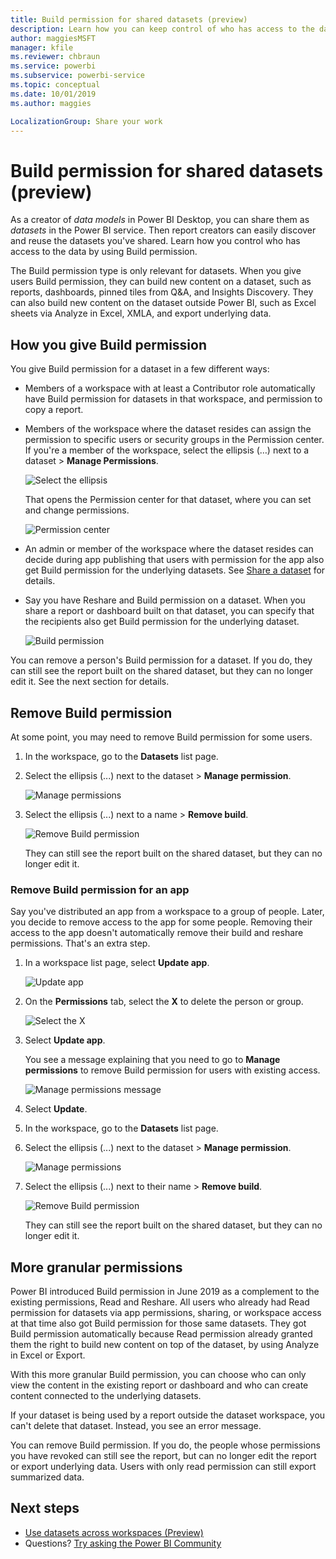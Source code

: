 ```yaml
---
title: Build permission for shared datasets (preview)
description: Learn how you can keep control of who has access to the data by using Build permission.
author: maggiesMSFT
manager: kfile
ms.reviewer: chbraun
ms.service: powerbi
ms.subservice: powerbi-service
ms.topic: conceptual
ms.date: 10/01/2019
ms.author: maggies

LocalizationGroup: Share your work
---
```

# Build permission for shared datasets (preview)

As a creator of *data models* in Power BI Desktop, you can share them as *datasets* in the Power BI service. Then report creators can easily discover and reuse the datasets you've shared. Learn how you control who has access to the data by using Build permission.

The Build permission type is only relevant for datasets. When you give users Build permission, they can build new content on a dataset, such as reports, dashboards, pinned tiles from Q&A, and Insights Discovery. They can also build new content on the dataset outside Power BI, such as Excel sheets via Analyze in Excel, XMLA, and export underlying data.

## How you give Build permission

You give Build permission for a dataset in a few different ways:

- Members of a workspace with at least a Contributor role automatically have Build permission for datasets in that workspace, and permission to copy a report.
 
- Members of the workspace where the dataset resides can assign the permission to specific users or security groups in the Permission center. If you're a member of the workspace, select the ellipsis (…) next to a dataset > **Manage Permissions**.

    ![Select the ellipsis](media/service-datasets-build-permissions/power-bi-dataset-permissions-new-look.png)

    That opens the Permission center for that dataset, where you can set and change permissions.

    ![Permission center](media/service-datasets-build-permissions/power-bi-dataset-remove-permissions-no-callouts.png)

- An admin or member of the workspace where the dataset resides can decide during app publishing that users with permission for the app also get Build permission for the underlying datasets. See [Share a dataset](service-datasets-share.md) for details.

- Say you have Reshare and Build permission on a dataset. When you share a report or dashboard built on that dataset, you can specify that the recipients also get Build permission for the underlying dataset.

    ![Build permission](media/service-datasets-build-permissions/power-bi-share-report-allow-users.png)

You can remove a person's Build permission for a dataset. If you do, they can still see the report built on the shared dataset, but they can no longer edit it. See the next section for details.

## Remove Build permission

At some point, you may need to remove Build permission for some users. 

1. In the workspace, go to the **Datasets** list page. 
1. Select the ellipsis (...) next to the dataset > **Manage permission**.

    ![Manage permissions](media/service-datasets-build-permissions/power-bi-dataset-permissions-new-look.png)

1. Select the ellipsis (...) next to a name > **Remove build**.

    ![Remove Build permission](media/service-datasets-build-permissions/power-bi-dataset-remove-build-permissions.png)

    They can still see the report built on the shared dataset, but they can no longer edit it.

### Remove Build permission for an app

Say you've distributed an app from a workspace to a group of people. Later, you decide to remove access to the app for some people. Removing their access to the app doesn't automatically remove their build and reshare permissions. That's an extra step. 

1. In a workspace list page, select **Update app**. 

    ![Update app](media/service-datasets-build-permissions/power-bi-app-update.png)

1. On the **Permissions** tab, select the **X** to delete the person or group. 

    ![Select the X](media/service-datasets-build-permissions/power-bi-app-delete-user.png)
1. Select **Update app**.

    You see a message explaining that you need to go to **Manage permissions** to remove Build permission for users with existing access. 

    ![Manage permissions message](media/service-datasets-build-permissions/power-bi-dataset-app-remove-message.png)

1. Select **Update**.

1. In the workspace, go to the **Datasets** list page. 
1. Select the ellipsis (...) next to the dataset > **Manage permission**.

    ![Manage permissions](media/service-datasets-build-permissions/power-bi-dataset-permissions-new-look.png)

1. Select the ellipsis (...) next to their name > **Remove build**.

    ![Remove Build permission](media/service-datasets-build-permissions/power-bi-dataset-remove-build-permissions.png)

    They can still see the report built on the shared dataset, but they can no longer edit it.

## More granular permissions

Power BI introduced Build permission in June 2019 as a complement to the existing permissions, Read and Reshare. All users who already had Read permission for datasets via app permissions, sharing, or workspace access at that time also got Build permission for those same datasets. They got Build permission automatically because Read permission already granted them the right to build new content on top of the dataset, by using Analyze in Excel or Export.

With this more granular Build permission, you can choose who can only view the content in the existing report or dashboard and who can create content connected to the underlying datasets.

If your dataset is being used by a report outside the dataset workspace, you can't delete that dataset. Instead, you see an error message.

You can remove Build permission. If you do, the people whose permissions you have revoked can still see the report, but can no longer edit the report or export underlying data. Users with only read permission can still export summarized data. 

## Next steps

- [Use datasets across workspaces (Preview)](service-datasets-across-workspaces.md)
- Questions? [Try asking the Power BI Community](http://community.powerbi.com/)
